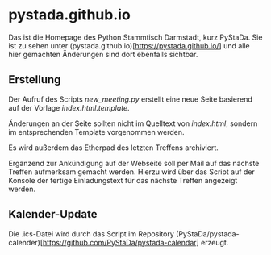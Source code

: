 # pystada.github.io

Das ist die Homepage des Python Stammtisch Darmstadt, kurz PyStaDa.
Sie ist zu sehen unter (pystada.github.io)[https://pystada.github.io/] und alle hier gemachten Änderungen sind dort ebenfalls sichtbar.

## Erstellung

Der Aufruf des Scripts _new_meeting.py_ erstellt eine neue Seite basierend auf der Vorlage _index.html.template_.

Änderungen an der Seite sollten nicht im Quelltext von _index.html_, sondern im entsprechenden Template vorgenommen werden.

Es wird außerdem das Etherpad des letzten Treffens archiviert.

Ergänzend zur Ankündigung auf der Webseite soll per Mail auf das nächste Treffen aufmerksam gemacht werden.
Hierzu wird über das Script auf der Konsole der fertige Einladungstext für das nächste Treffen angezeigt werden.

## Kalender-Update

Die .ics-Datei wird durch das Script im Repository (PyStaDa/pystada-calender)[https://github.com/PyStaDa/pystada-calendar] erzeugt.

